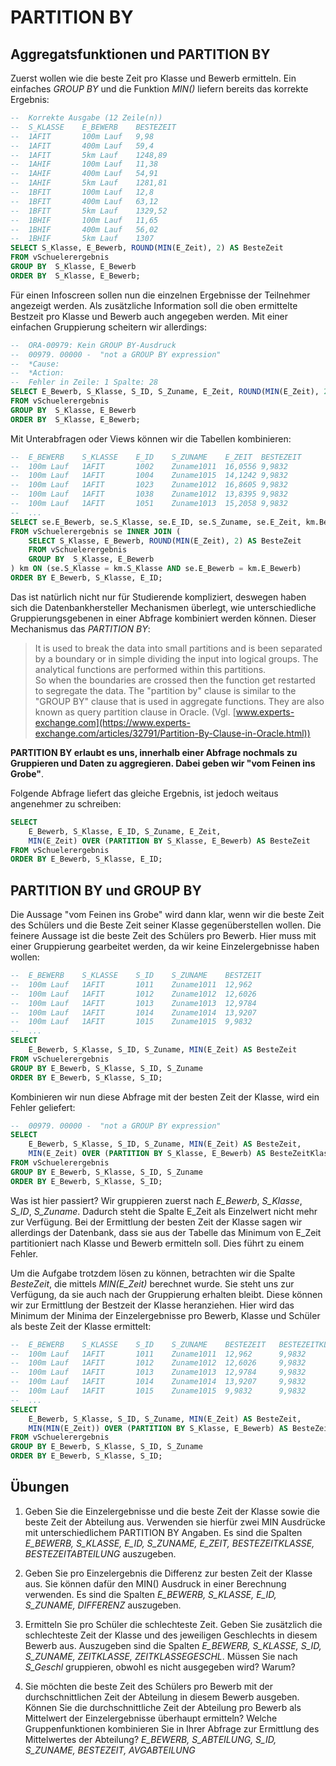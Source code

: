 # PARTITION BY

## Aggregatsfunktionen und PARTITION BY

Zuerst wollen wie die beste Zeit pro Klasse und Bewerb ermitteln. Ein einfaches *GROUP BY*
und die Funktion *MIN()* liefern bereits das korrekte Ergebnis:

```sql
--	Korrekte Ausgabe (12 Zeile(n))		
--	S_KLASSE	E_BEWERB 	BESTEZEIT
--	1AFIT   	100m Lauf	9,98      
--	1AFIT   	400m Lauf	59,4      
--	1AFIT   	5km Lauf 	1248,89   
--	1AHIF   	100m Lauf	11,38     
--	1AHIF   	400m Lauf	54,91     
--	1AHIF   	5km Lauf 	1281,81   
--	1BFIT   	100m Lauf	12,8      
--	1BFIT   	400m Lauf	63,12     
--	1BFIT   	5km Lauf 	1329,52   
--	1BHIF   	100m Lauf	11,65     
--	1BHIF   	400m Lauf	56,02     
--	1BHIF   	5km Lauf 	1307      
SELECT S_Klasse, E_Bewerb, ROUND(MIN(E_Zeit), 2) AS BesteZeit
FROM vSchuelerergebnis
GROUP BY  S_Klasse, E_Bewerb
ORDER BY  S_Klasse, E_Bewerb;
```

Für einen Infoscreen sollen nun die einzelnen Ergebnisse der Teilnehmer angezeigt werden. Als zusätzliche
Information soll die oben ermittelte Bestzeit pro Klasse und Bewerb auch angegeben werden. Mit einer
einfachen Gruppierung scheitern wir allerdings:
```sql
--  ORA-00979: Kein GROUP BY-Ausdruck
--  00979. 00000 -  "not a GROUP BY expression"
--  *Cause:    
--  *Action:
--  Fehler in Zeile: 1 Spalte: 28
SELECT E_Bewerb, S_Klasse, S_ID, S_Zuname, E_Zeit, ROUND(MIN(E_Zeit), 2) AS BesteZeit
FROM vSchuelerergebnis
GROUP BY  S_Klasse, E_Bewerb
ORDER BY  S_Klasse, E_Bewerb;
```

Mit Unterabfragen oder Views können wir die Tabellen kombinieren:
```sql
--	E_BEWERB 	S_KLASSE 	E_ID   	S_ZUNAME  	E_ZEIT 	BESTEZEIT
--	100m Lauf	1AFIT    	1002   	Zuname1011	16,0556	9,9832   
--	100m Lauf	1AFIT    	1004   	Zuname1015	14,1242	9,9832   
--	100m Lauf	1AFIT    	1023   	Zuname1012	16,8605	9,9832   
--	100m Lauf	1AFIT    	1038   	Zuname1012	13,8395	9,9832   
--	100m Lauf	1AFIT    	1051   	Zuname1013	15,2058	9,9832    
--  ...
SELECT se.E_Bewerb, se.S_Klasse, se.E_ID, se.S_Zuname, se.E_Zeit, km.BesteZeit
FROM vSchuelerergebnis se INNER JOIN (
    SELECT S_Klasse, E_Bewerb, ROUND(MIN(E_Zeit), 2) AS BesteZeit
    FROM vSchuelerergebnis
    GROUP BY  S_Klasse, E_Bewerb
) km ON (se.S_Klasse = km.S_Klasse AND se.E_Bewerb = km.E_Bewerb)
ORDER BY E_Bewerb, S_Klasse, E_ID;
```

Das ist natürlich nicht nur für Studierende kompliziert, deswegen haben sich die Datenbankhersteller
Mechanismen überlegt, wie unterschiedliche Gruppierungsgebenen in einer Abfrage kombiniert werden können.
Dieser Mechanismus das *PARTITION BY*:
> It is used to break the data into small partitions and is been separated by a boundary or in simple 
> dividing the input into logical groups. The analytical functions are performed within this partitions.  
> So when the boundaries are crossed then the function get restarted to segregate the data. The "partition by" 
> clause is similar to the "GROUP BY" clause that is used in aggregate functions. They are also known as 
> query partition clause in Oracle. (Vgl. [www.experts-exchange.com](https://www.experts-exchange.com/articles/32791/Partition-By-Clause-in-Oracle.html))

**PARTITION BY erlaubt es uns, innerhalb einer Abfrage nochmals zu Gruppieren und Daten zu aggregieren.
Dabei geben wir "vom Feinen ins Grobe"**.

Folgende Abfrage liefert das gleiche Ergebnis, ist jedoch weitaus angenehmer zu schreiben:
```sql
SELECT 
    E_Bewerb, S_Klasse, E_ID, S_Zuname, E_Zeit,
    MIN(E_Zeit) OVER (PARTITION BY S_Klasse, E_Bewerb) AS BesteZeit
FROM vSchuelerergebnis 
ORDER BY E_Bewerb, S_Klasse, E_ID;
```

## PARTITION BY und GROUP BY

Die Aussage "vom Feinen ins Grobe" wird dann klar, wenn wir die beste Zeit des Schülers und die Beste
Zeit seiner Klasse gegenüberstellen wollen. Die feinere Aussage ist die beste Zeit des Schülers pro Bewerb.
Hier muss mit einer Gruppierung gearbeitet werden, da wir keine Einzelergebnisse haben wollen:

```sql
--	E_BEWERB 	S_KLASSE	S_ID	S_ZUNAME  	BESTZEIT
--	100m Lauf	1AFIT   	1011	Zuname1011	12,962  
--	100m Lauf	1AFIT   	1012	Zuname1012	12,6026 
--	100m Lauf	1AFIT   	1013	Zuname1013	12,9784 
--	100m Lauf	1AFIT   	1014	Zuname1014	13,9207 
--	100m Lauf	1AFIT   	1015	Zuname1015	9,9832  
--  ...
SELECT 
    E_Bewerb, S_Klasse, S_ID, S_Zuname, MIN(E_Zeit) AS BesteZeit
FROM vSchuelerergebnis 
GROUP BY E_Bewerb, S_Klasse, S_ID, S_Zuname
ORDER BY E_Bewerb, S_Klasse, S_ID;
```

Kombinieren wir nun diese Abfrage mit der besten Zeit der Klasse, wird ein Fehler geliefert:
```sql
--  00979. 00000 -  "not a GROUP BY expression"
SELECT 
    E_Bewerb, S_Klasse, S_ID, S_Zuname, MIN(E_Zeit) AS BesteZeit,
    MIN(E_Zeit) OVER (PARTITION BY S_Klasse, E_Bewerb) AS BesteZeitKlasse
FROM vSchuelerergebnis 
GROUP BY E_Bewerb, S_Klasse, S_ID, S_Zuname
ORDER BY E_Bewerb, S_Klasse, S_ID;
```

Was ist hier passiert? Wir gruppieren zuerst nach *E_Bewerb*, *S_Klasse*, *S_ID*, *S_Zuname*. Dadurch steht
die Spalte E_Zeit als Einzelwert nicht mehr zur Verfügung. Bei der Ermittlung der besten Zeit der Klasse sagen
wir allerdings der Datenbank, dass sie aus der Tabelle das Minimum von E_Zeit partitioniert nach Klasse
und Bewerb ermitteln soll. Dies führt zu einem Fehler.

Um die Aufgabe trotzdem lösen zu können, betrachten wir die Spalte *BesteZeit*, die mittels *MIN(E_Zeit)*
berechnet wurde. Sie steht uns zur Verfügung, da sie auch nach der Gruppierung erhalten bleibt. Diese
können wir zur Ermittlung der Bestzeit der Klasse heranziehen. Hier wird das Minimum der Minima der
Einzelergebnisse pro Bewerb, Klasse und Schüler als beste Zeit der Klasse ermittelt:

```sql
--	E_BEWERB 	S_KLASSE	S_ID	S_ZUNAME  	BESTEZEIT	BESTEZEITKLASSE
--	100m Lauf	1AFIT   	1011	Zuname1011	12,962   	9,9832         
--	100m Lauf	1AFIT   	1012	Zuname1012	12,6026  	9,9832         
--	100m Lauf	1AFIT   	1013	Zuname1013	12,9784  	9,9832         
--	100m Lauf	1AFIT   	1014	Zuname1014	13,9207  	9,9832         
--	100m Lauf	1AFIT   	1015	Zuname1015	9,9832   	9,9832         
--  ...
SELECT 
    E_Bewerb, S_Klasse, S_ID, S_Zuname, MIN(E_Zeit) AS BesteZeit,
    MIN(MIN(E_Zeit)) OVER (PARTITION BY S_Klasse, E_Bewerb) AS BesteZeitKlasse
FROM vSchuelerergebnis 
GROUP BY E_Bewerb, S_Klasse, S_ID, S_Zuname
ORDER BY E_Bewerb, S_Klasse, S_ID;
```

## Übungen
1. Geben Sie die Einzelergebnisse und die beste Zeit der Klasse sowie die beste Zeit der Abteilung aus.
   Verwenden sie hierfür zwei MIN Ausdrücke mit unterschiedlichem PARTITION BY Angaben. Es sind die
   Spalten *E_BEWERB, S_KLASSE, E_ID, S_ZUNAME, E_ZEIT, BESTEZEITKLASSE, BESTEZEITABTEILUNG* auszugeben.

1. Geben Sie pro Einzelergebnis die Differenz zur besten Zeit der Klasse aus. Sie können dafür den
   MIN() Ausdruck in einer Berechnung verwenden. Es sind die Spalten 
   *E_BEWERB, S_KLASSE, E_ID, S_ZUNAME, DIFFERENZ* auszugeben.

1. Ermitteln Sie pro Schüler die schlechteste Zeit. Geben Sie zusätzlich die schlechteste Zeit
   der Klasse und des jeweiligen Geschlechts in diesem Bewerb aus. Auszugeben sind die Spalten
   *E_BEWERB, S_KLASSE, S_ID, S_ZUNAME, ZEITKLASSE, ZEITKLASSEGESCHL*.
   Müssen Sie nach *S_Geschl* gruppieren, obwohl es nicht ausgegeben wird? Warum?

1. Sie möchten die beste Zeit des Schülers pro Bewerb mit der durchschnittlichen Zeit der Abteilung in diesem Bewerb ausgeben.
   Können Sie die durchschnittliche Zeit der Abteilung pro Bewerb als Mittelwert der Einzelergebnisse überhaupt ermitteln?
   Welche Gruppenfunktionen kombinieren Sie in Ihrer Abfrage zur Ermittlung des Mittelwertes der Abteilung?
   *E_BEWERB, S_ABTEILUNG, S_ID, S_ZUNAME, BESTEZEIT, AVGABTEILUNG*


